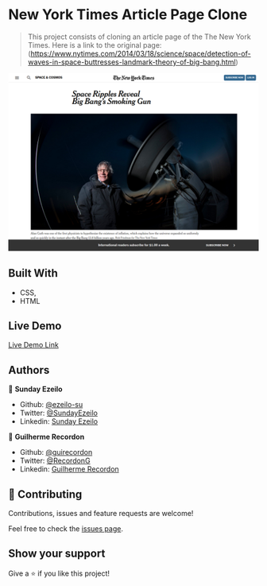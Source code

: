 # New York Times Article Page Clone

> This project consists of cloning an article page of the The New York Times. Here is a link to the original page: (https://www.nytimes.com/2014/03/18/science/space/detection-of-waves-in-space-buttresses-landmark-theory-of-big-bang.html)

![screenshot](images/screen-shot.png)

## Built With

- CSS,
- HTML

## Live Demo

[Live Demo Link](https://ezeilo-su.github.io/new-york-times-article-page/)

## Authors

👤 **Sunday Ezeilo**

- Github: [@ezeilo-su](https://github.com/ezeilo-su)
- Twitter: [@SundayEzeilo](https://twitter.com/SundayEzeilo)
- Linkedin: [Sunday Ezeilo](https://www.linkedin.com/in/sunday-ezeilo-a6a67664)

👤 **Guilherme Recordon**

- Github: [@guirecordon](https://github.com/guirecordon)
- Twitter: [@RecordonG](https://twitter.com/RecordonG)
- Linkedin: [Guilherme Recordon](https://www.linkedin.com/in/gui-recordon-marketingmba/)

## 🤝 Contributing

Contributions, issues and feature requests are welcome!

Feel free to check the [issues page](https://github.com/ezeilo-su/new-york-times-article-page/issues).

## Show your support

Give a ⭐️ if you like this project!